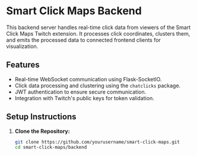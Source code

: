 # Smart Click Maps Backend

This backend server handles real-time click data from viewers of the Smart Click Maps Twitch extension. It processes click coordinates, clusters them, and emits the processed data to connected frontend clients for visualization.

## Features

- Real-time WebSocket communication using Flask-SocketIO.
- Click data processing and clustering using the `chatclicks` package.
- JWT authentication to ensure secure communication.
- Integration with Twitch's public keys for token validation.

## Setup Instructions

1. **Clone the Repository:**

   ```bash
   git clone https://github.com/yourusername/smart-click-maps.git
   cd smart-click-maps/backend
